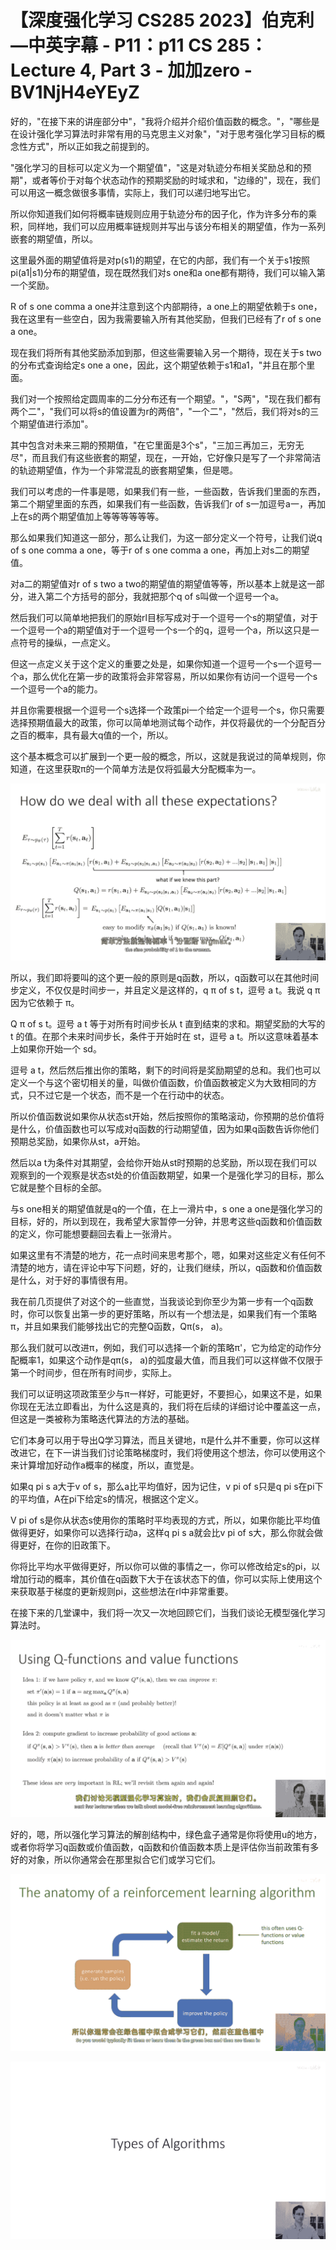 # 【深度强化学习 CS285 2023】伯克利—中英字幕 - P11：p11 CS 285： Lecture 4, Part 3 - 加加zero - BV1NjH4eYEyZ

好的，"在接下来的讲座部分中"，"我将介绍并介绍价值函数的概念。"，"哪些是在设计强化学习算法时非常有用的马克思主义对象"，"对于思考强化学习目标的概念性方式"，所以正如我之前提到的。

"强化学习的目标可以定义为一个期望值"，"这是对轨迹分布相关奖励总和的预期"，或者等价于对每个状态动作的预期奖励的时域求和，"边缘的"，现在，我们可以用这一概念做很多事情，实际上，我们可以递归地写出它。

所以你知道我们如何将概率链规则应用于轨迹分布的因子化，作为许多分布的乘积，同样地，我们可以应用概率链规则并写出与该分布相关的期望值，作为一系列嵌套的期望值，所以。

这里最外面的期望值将是对p(s1)的期望，在它的内部，我们有一个关于s1按照pi(a1|s1)分布的期望值，现在既然我们对s one和a one都有期待，我们可以输入第一个奖励。

R of s one comma a one并注意到这个内部期待，a one上的期望依赖于s one，我在这里有一些空白，因为我需要输入所有其他奖励，但我们已经有了r of s one a one。

现在我们将所有其他奖励添加到那，但这些需要输入另一个期待，现在关于s two的分布式查询给定s one a one，因此，这个期望依赖于s1和a1，"并且在那个里面。

我们对一个按照给定圆周率的二分分布还有一个期望。"，"S两"，"现在我们都有两个二"，"我们可以将s的值设置为r的两倍"，"一个二"，"然后，我们将对s的三个期望值进行添加"。

其中包含对未来三期的预期值，"在它里面是3个s"，"三加三再加三，无穷无尽"，而且我们有这些嵌套的期望，现在，一开始，它好像只是写了一个非常简洁的轨迹期望值，作为一个非常混乱的嵌套期望集，但是嗯。

我们可以考虑的一件事是嗯，如果我们有一些，一些函数，告诉我们里面的东西，第二个期望里面的东西，如果我们有一些函数，告诉我们r of s一加逗号a一，再加上在s的两个期望值加上等等等等等等。

那么如果我们知道这一部分，那么让我们，为这一部分定义一个符号，让我们说q of s one comma a one，等于r of s one comma a one，再加上对s二的期望值。

对a二的期望值对r of s two a two的期望值的期望值等等，所以基本上就是这一部分，进入第二个方括号的部分，我就把那个q of s叫做一个逗号一个a。

然后我们可以简单地把我们的原始rl目标写成对于一个逗号一个s的期望值，对于一个逗号一个a的期望值对于一个逗号一个s一个的q，逗号一个a，所以这只是一点符号的操纵，一点定义。

但这一点定义关于这个定义的重要之处是，如果你知道一个逗号一个s一个逗号一个a，那么优化在第一步的政策将会非常容易，所以如果你有访问一个逗号一个s一个逗号一个a的能力。

并且你需要根据一个逗号一个s选择一个政策pi一个给定一个逗号一个s，你只需要选择预期值最大的政策，你可以简单地测试每个动作，并仅将最优的一个分配百分之百的概率，具有最大q值的一个，所以。

这个基本概念可以扩展到一个更一般的概念，所以，这就是我说过的简单规则，你知道，在这里获取π的一个简单方法是仅将弧最大分配概率为一。



![](img/cbf72e2645cfea0a11ba3dd94c6cf839_1.png)

所以，我们即将要叫的这个更一般的原则是q函数，所以，q函数可以在其他时间步定义，不仅仅是时间步一，并且定义是这样的，q π of s t，逗号 a t。我说 q π 因为它依赖于 π。

Q π of s t。逗号 a t 等于对所有时间步长从 t 直到结束的求和。期望奖励的大写的 t 的值。在那个未来时间步长，条件于开始时在 st，逗号 a t。所以这意味着基本上如果你开始一个 sd。

逗号 a t，然后然后推出你的策略，剩下的时间将是奖励期望的总和。我们也可以定义一个与这个密切相关的量，叫做价值函数，价值函数被定义为大致相同的方式，只不过它是一个状态，而不是一个在行动中的状态。

所以价值函数说如果你从状态st开始，然后按照你的策略滚动，你预期的总价值将是什么，价值函数也可以写成对q函数的行动期望值，因为如果q函数告诉你他们预期总奖励，如果你从st，a开始。

然后以a t为条件对其期望，会给你开始从st时预期的总奖励，所以现在我们可以观察到的一个观察是状态st处的价值函数期望，如果一个是强化学习的目标，那么它就是整个目标的全部。

与s one相关的期望值就是q的一个值，在上一滑片中，s one a one是强化学习的目标，好的，所以到现在，我希望大家暂停一分钟，并思考这些q函数和价值函数的定义，你可能想要翻回去看上一张滑片。

如果这里有不清楚的地方，花一点时间来思考那个，嗯，如果对这些定义有任何不清楚的地方，请在评论中写下问题，好的，让我们继续，所以，q函数和价值函数是什么，对于好的事情很有用。

我在前几页提供了对这个的一些直觉，当我谈论到你至少为第一步有一个q函数时，你可以恢复出第一步的更好策略，所以有一个想法是，如果我们有一个策略π，并且如果我们能够找出它的完整Q函数，Qπ(s， a)。

那么我们就可以改进π，例如，我们可以选择一个新的策略π'，它为给定的动作分配概率1，如果这个动作是qπ(s， a)的弧度最大值，而且我们可以这样做不仅限于第一个时间步，但在所有时间步，实际上。

我们可以证明这项政策至少与π一样好，可能更好，不要担心，如果这不是，如果你现在无法立即看出，为什么这是真的，我们将在后续的详细讨论中覆盖这一点，但这是一类被称为策略迭代算法的方法的基础。

它们本身可以用于导出Q学习算法，而且关键地，π是什么并不重要，你可以这样改进它，在下一讲当我们讨论策略梯度时，我们将使用这个想法，你可以使用这个来计算增加好动作a概率的梯度，所以，直觉是。

如果q pi s a大于v of s，那么a比平均值好，因为记住，v pi of s只是q pi s在pi下的平均值，A在pi下给定s的情况，根据这个定义。

V pi of s是你从状态s使用你的策略时平均表现的方式，所以，如果你能比平均值做得更好，如果你可以选择行动a，这样q pi s a就会比v pi of s大，那么你就会做得更好，在你的旧政策下。

你将比平均水平做得更好，所以你可以做的事情之一，你可以修改给定s的pi，以增加行动的概率，其价值在q函数下大于在该状态下的值，你可以实际上使用这个来获取基于梯度的更新规则pi，这些想法在rl中非常重要。

在接下来的几堂课中，我们将一次又一次地回顾它们，当我们谈论无模型强化学习算法时。

![](img/cbf72e2645cfea0a11ba3dd94c6cf839_3.png)

好的，嗯，所以强化学习算法的解剖结构中，绿色盒子通常是你将使用u的地方，或者你将学习q函数或价值函数，q函数和价值函数本质上是评估你当前政策有多好的对象，所以你通常会在那里拟合它们或学习它们。



![](img/cbf72e2645cfea0a11ba3dd94c6cf839_5.png)

![](img/cbf72e2645cfea0a11ba3dd94c6cf839_6.png)
